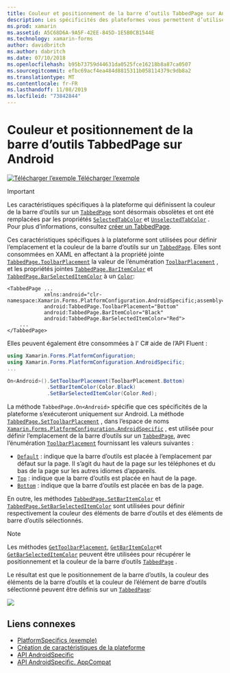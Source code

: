 ```yaml
---
title: Couleur et positionnement de la barre d’outils TabbedPage sur Android
description: Les spécificités des plateformes vous permettent d’utiliser des fonctionnalités uniquement disponibles sur une plateforme spécifique, sans implémenter de convertisseurs ou d’effets personnalisés. Cet article explique comment utiliser le spécifique à la plateforme Android qui définit la position et la couleur de la barre d’outils sur un TabbedPage.
ms.prod: xamarin
ms.assetid: A5C68D6A-9A5F-42EE-845D-1E5B0CB1544E
ms.technology: xamarin-forms
author: davidbritch
ms.author: dabritch
ms.date: 07/10/2018
ms.openlocfilehash: b95b73759d44631da0525fce16218b8a87ca0507
ms.sourcegitcommit: efbc69acf4ea484d8815311b058114379c9db8a2
ms.translationtype: MT
ms.contentlocale: fr-FR
ms.lasthandoff: 11/08/2019
ms.locfileid: "73842844"
---
```

# <a name="tabbedpage-toolbar-placement-and-color-on-android"></a>Couleur et positionnement de la barre d’outils TabbedPage sur Android

[![Télécharger l’exemple](~/media/shared/download.png) Télécharger l’exemple](https://docs.microsoft.com/samples/xamarin/xamarin-forms-samples/userinterface-platformspecifics)

> [!IMPORTANT]
> Les caractéristiques spécifiques à la plateforme qui définissent la couleur de la barre d’outils sur un [`TabbedPage`](xref:Xamarin.Forms.TabbedPage) sont désormais obsolètes et ont été remplacées par les propriétés [`SelectedTabColor`](xref:Xamarin.Forms.TabbedPage.SelectedTabColor) et [`UnselectedTabColor`](xref:Xamarin.Forms.TabbedPage.UnselectedTabColor) . Pour plus d’informations, consultez [créer un TabbedPage](~/xamarin-forms/app-fundamentals/navigation/tabbed-page.md#create-a-tabbedpage).

Ces caractéristiques spécifiques à la plateforme sont utilisées pour définir l’emplacement et la couleur de la barre d’outils sur un [`TabbedPage`](xref:Xamarin.Forms.TabbedPage). Elles sont consommées en XAML en affectant à la propriété jointe [`TabbedPage.ToolbarPlacement`](xref:Xamarin.Forms.PlatformConfiguration.AndroidSpecific.TabbedPage.ToolbarPlacementProperty) la valeur de l’énumération [`ToolbarPlacement`](xref:Xamarin.Forms.PlatformConfiguration.AndroidSpecific.ToolbarPlacement) , et les propriétés jointes [`TabbedPage.BarItemColor`](xref:Xamarin.Forms.PlatformConfiguration.AndroidSpecific.TabbedPage.BarItemColorProperty) et [`TabbedPage.BarSelectedItemColor`](xref:Xamarin.Forms.PlatformConfiguration.AndroidSpecific.TabbedPage.BarSelectedItemColorProperty) à un [`Color`](xref:Xamarin.Forms.Color):

```xaml
<TabbedPage ...
            xmlns:android="clr-namespace:Xamarin.Forms.PlatformConfiguration.AndroidSpecific;assembly=Xamarin.Forms.Core"
            android:TabbedPage.ToolbarPlacement="Bottom"
            android:TabbedPage.BarItemColor="Black"
            android:TabbedPage.BarSelectedItemColor="Red">
    ...
</TabbedPage>
```

Elles peuvent également être consommées à l' C# aide de l’API Fluent :

```csharp
using Xamarin.Forms.PlatformConfiguration;
using Xamarin.Forms.PlatformConfiguration.AndroidSpecific;
...

On<Android>().SetToolbarPlacement(ToolbarPlacement.Bottom)
             .SetBarItemColor(Color.Black)
             .SetBarSelectedItemColor(Color.Red);
```

La méthode `TabbedPage.On<Android>` spécifie que ces spécificités de la plateforme s’exécuteront uniquement sur Android. La méthode [`TabbedPage.SetToolbarPlacement`](xref:Xamarin.Forms.PlatformConfiguration.AndroidSpecific.TabbedPage.SetToolbarPlacement(Xamarin.Forms.IPlatformElementConfiguration{Xamarin.Forms.PlatformConfiguration.Android,Xamarin.Forms.TabbedPage},Xamarin.Forms.PlatformConfiguration.AndroidSpecific.ToolbarPlacement)) , dans l’espace de noms [`Xamarin.Forms.PlatformConfiguration.AndroidSpecific`](xref:Xamarin.Forms.PlatformConfiguration.AndroidSpecific) , est utilisée pour définir l’emplacement de la barre d’outils sur un [`TabbedPage`](xref:Xamarin.Forms.TabbedPage), avec l’énumération [`ToolbarPlacement`](xref:Xamarin.Forms.PlatformConfiguration.AndroidSpecific.ToolbarPlacement) fournissant les valeurs suivantes :

- [`Default`](xref:Xamarin.Forms.PlatformConfiguration.AndroidSpecific.ToolbarPlacement.Default) : indique que la barre d’outils est placée à l’emplacement par défaut sur la page. Il s’agit du haut de la page sur les téléphones et du bas de la page sur les autres idiomes d’appareils.
- [`Top`](xref:Xamarin.Forms.PlatformConfiguration.AndroidSpecific.ToolbarPlacement.Top) : indique que la barre d’outils est placée en haut de la page.
- [`Bottom`](xref:Xamarin.Forms.PlatformConfiguration.AndroidSpecific.ToolbarPlacement.Bottom) : indique que la barre d’outils est placée en bas de la page.

En outre, les méthodes [`TabbedPage.SetBarItemColor`](xref:Xamarin.Forms.PlatformConfiguration.AndroidSpecific.TabbedPage.SetBarItemColor(Xamarin.Forms.IPlatformElementConfiguration{Xamarin.Forms.PlatformConfiguration.Android,Xamarin.Forms.TabbedPage},Xamarin.Forms.Color)) et [`TabbedPage.SetBarSelectedItemColor`](xref:Xamarin.Forms.PlatformConfiguration.AndroidSpecific.TabbedPage.SetBarSelectedItemColor(Xamarin.Forms.IPlatformElementConfiguration{Xamarin.Forms.PlatformConfiguration.Android,Xamarin.Forms.TabbedPage},Xamarin.Forms.Color)) sont utilisées pour définir respectivement la couleur des éléments de barre d’outils et des éléments de barre d’outils sélectionnés.

> [!NOTE]
> Les méthodes [`GetToolbarPlacement`](xref:Xamarin.Forms.PlatformConfiguration.AndroidSpecific.TabbedPage.GetToolbarPlacement(Xamarin.Forms.IPlatformElementConfiguration{Xamarin.Forms.PlatformConfiguration.Android,Xamarin.Forms.TabbedPage})), [`GetBarItemColor`](xref:Xamarin.Forms.PlatformConfiguration.AndroidSpecific.TabbedPage.GetBarItemColor(Xamarin.Forms.IPlatformElementConfiguration{Xamarin.Forms.PlatformConfiguration.Android,Xamarin.Forms.TabbedPage}))et [`GetBarSelectedItemColor`](xref:Xamarin.Forms.PlatformConfiguration.AndroidSpecific.TabbedPage.GetBarSelectedItemColor(Xamarin.Forms.IPlatformElementConfiguration{Xamarin.Forms.PlatformConfiguration.Android,Xamarin.Forms.TabbedPage})) peuvent être utilisées pour récupérer le positionnement et la couleur de la barre d’outils [`TabbedPage`](xref:Xamarin.Forms.TabbedPage) .

Le résultat est que le positionnement de la barre d’outils, la couleur des éléments de la barre d’outils et la couleur de l’élément de barre d’outils sélectionné peuvent être définis sur un [`TabbedPage`](xref:Xamarin.Forms.TabbedPage):

![](tabbedpage-toolbar-placement-color-images/tabbedpage-toolbar-placement.png)

## <a name="related-links"></a>Liens connexes

- [PlatformSpecifics (exemple)](https://docs.microsoft.com/samples/xamarin/xamarin-forms-samples/userinterface-platformspecifics)
- [Création de caractéristiques de la plateforme](~/xamarin-forms/platform/platform-specifics/index.md#creating-platform-specifics)
- [API AndroidSpecific](xref:Xamarin.Forms.PlatformConfiguration.AndroidSpecific)
- [API AndroidSpecific. AppCompat](xref:Xamarin.Forms.PlatformConfiguration.AndroidSpecific.AppCompat)

